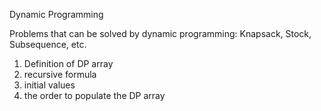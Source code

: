 Dynamic Programming

Problems that can be solved by dynamic programming:
Knapsack, Stock, Subsequence, etc.

1. Definition of DP array
2. recursive formula
3. initial values 
4. the order to populate the DP array